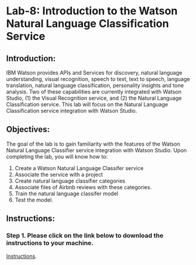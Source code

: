 # Lab-8: Introduction to the Watson Natural Language Classification Service 

## Introduction:
IBM Watson provides APIs and Services for discovery, natural language understanding, visual recognition, speech to text, text to speech, language translation, natural language classification, personality insights and tone analysis.  Two of these capabilities are currently integrated with Watson Studio, (1) the Visual Recognition service, and (2) the Natural Language Classification service. This lab will focus on the Natural Language Classification service integration with Watson Studio. 

## Objectives:

The goal of the lab is to gain familiarity with the features of the Watson Natural Language Classifier service integration with Watson Studio. Upon completing the lab, you will know how to:

1.	Create a Watson Natural Language Classifer service
2.	Associate the service with a project
3.  Create natural language classifier categories
4.  Associate files of Airbnb reviews with these categories. 
5.  Train the natural language classifer model
6.  Test the model. 


## Instructions:

### Step 1.  Please click on the link below to download the instructions to your machine.

[Instructions](https://github.com/bleonardb3/DS_POT_02-07/raw/master/Lab-8/Natural%20Language%20Classifier%20Service.pdf).




